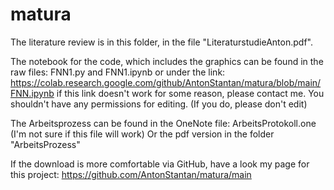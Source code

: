 # matura

The literature review is in this folder, in the file "LiteraturstudieAnton.pdf".

The notebook for the code, which includes the graphics can be found in the raw files: FNN1.py and FNN1.ipynb
or under the link: https://colab.research.google.com/github/AntonStantan/matura/blob/main/FNN.ipynb
if this link doesn't work for some reason, please contact me. You shouldn't have any permissions for editing. (If you do, please don't edit)

The Arbeitsprozess can be found in the OneNote file: ArbeitsProtokoll.one (I'm not sure if this file will work)
Or the pdf version in the folder "ArbeitsProzess"


If the download is more comfortable via GitHub, have a look my page for this project: https://github.com/AntonStantan/matura/main
